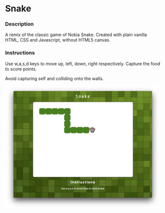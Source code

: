 # Snake
<!---
Read Me Contents
-->

### Description

A remix of the classic game of Nokia Snake. Created with plain vanilla HTML, CSS and Javascript, without HTML5 canvas.

### Instructions

Use w,a,s,d keys to move up, left, down, right respectively. Capture the food to score points.

Avoid capturing self and colliding onto the walls.

![alt text](https://github.com/limty/project-1/blob/master/screenshot.jpg)

